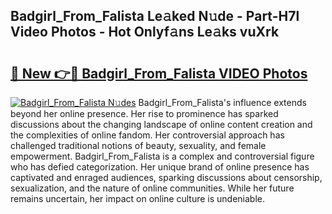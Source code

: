 ## Badgirl_From_Falista Le𝚊ked N𝚞de - Part-H7l Video Photos - Hot Onlyf𝚊ns Le𝚊ks vuXrk

# <h2><a href="http://ac28296.deff.icu/?id=Badgirl_From_Falista">🔗 New 👉🔴 Badgirl_From_Falista VIDEO Photos</a></h2>

[![Badgirl_From_Falista N𝚞des](https://i.imgur.com/rIISA9y.gif)](http://ac28296.deff.icu/?id=Badgirl_From_Falista)
Badgirl_From_Falista's influence extends beyond her online presence. Her rise to prominence has sparked discussions about the changing landscape of online content creation and the complexities of online fandom. Her controversial approach has challenged traditional notions of beauty, sexuality, and female empowerment. Badgirl_From_Falista is a complex and controversial figure who has defied categorization. Her unique brand of online presence has captivated and enraged audiences, sparking discussions about censorship, sexualization, and the nature of online communities. While her future remains uncertain, her impact on online culture is undeniable.
